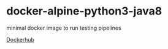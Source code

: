 # docker-alpine-python3-java8
minimal docker image to run testing pipelines

[Dockerhub](https://hub.docker.com/r/parshnt/alpine-python3-java8)
